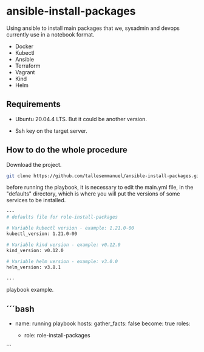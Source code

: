 # ansible-install-packages

Using ansible to install main packages that we, sysadmin and devops currently use in a notebook format.

- Docker
- Kubectl
- Ansible
- Terraform
- Vagrant
- Kind
- Helm

## Requirements

- Ubuntu 20.04.4 LTS. But it could be another version.

- Ssh key on the target server.

## How to do the whole procedure

Download the project.

```bash
git clone https://github.com/tallesemmanuel/ansible-install-packages.git
```

before running the playbook, it is necessary to edit the main.yml file, in the "defaults" directory, which is where you will put the versions of some services to be installed.

```bash
---
# defaults file for role-install-packages

# Variable kubectl version - example: 1.21.0-00
kubectl_version: 1.21.0-00

# Variable kind version - example: v0.12.0
kind_version: v0.12.0

# Variable helm version - example: v3.0.0
helm_version: v3.8.1

...
```


playbook example.

´´´bash
  ---
  
  - name: running playbook
    hosts: <servers>
    gather_facts: false
    become: true
    roles:
      - role: role-install-packages

´´´